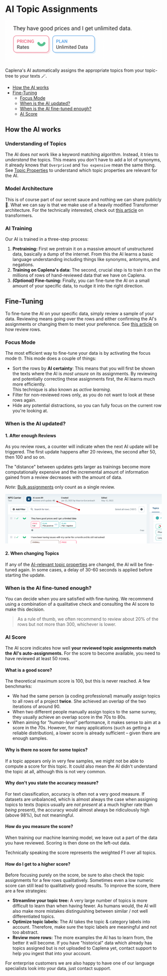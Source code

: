 # AI Topic Assignments

![Topic Assignments](images/ai-topic-assignments.png)

Caplena's AI automatically assigns the appropriate topics from your topic-tree to your texts 🪄.

* [How the AI works](#how-the-ai-works)
* [Fine-Tuning](#fine-tuning)
  * [Focus Mode](#focus-mode)
  * [When is the AI updated?](#when-is-the-ai-updated)
  * [When is the AI fine-tuned enough?](#when-is-the-ai-fine-tuned-enough)
  * [AI Score](#ai-score)

## How the AI works

### Understanding of Topics

The AI does *not* work like a keyword matching algorithm. Instead, it tries to *understand* the topics. This means you don't have to add a lot of synonyms, it already knows that `Overpriced` and `Too expensive` mean the same thing.
See [Topic Properties](02-01-Topics.md#topic-properties) to understand which topic properties are relevant for the AI.

### Model Architecture

This is of course part of our secret sauce and nothing we can share publicly 🙊. What we can say is that we make use of a heavily modified Transformer architecture. For the technically interested, check out [this article](https://jalammar.github.io/illustrated-transformer/) on transformers.

### AI Training

Our AI is trained in a three-step process:

1. **Pretraining:** First we pretrain it on a massive amount of unstructured data, basically a dump of the internet. From this the AI learns a basic language understanding including things like synonyms, antonyms, and negations.
2. **Training on Caplena's data:** The second, crucial step is to train it on the millions of rows of hand-reviewed data that we have on Caplena.
3. ***(Optional)* Fine-tuning:** Finally, you can fine-tune the AI on a small amount of your specific data, to nudge it into the right direction.

## Fine-Tuning

To fine-tune the AI on your specific data, simply review a sample of your data. Reviewing means going over the rows and either confirming the AI's assignments or changing them to meet your preference. See [this article](03-03-Changing-topic-assignments.md#reviewing-a-row) on how review rows.

### Focus Mode

The most efficient way to fine-tune your data is by activating the focus mode 🤓. This mode does a couple of things:
* Sort the rows by **AI certainty**: This means that you will first be shown the texts where the AI is *most unsure* on its assignments. By reviewing and potentially correcting these assignments first, the AI learns much more efficiently.<br>This technique is also known as *active learning*.
* Filter for non-reviewed rows only, as you do not want to look at these rows again.
* Hide any potential distractions, so you can fully focus on the current row you're looking at.

### When is the AI updated?

#### 1. After enough Reviews

As you review rows, a counter will indicate when the next AI update will be triggered. The first update happens after 20 reviews, the second after 50, then 100 and so on.

The "distance" between updates gets larger as trainings become more computationally expensive and the incremental amount of information gained from a review decreases with the amount of data.

*Note:* [Bulk assignments](03-03-Changing-topic-assignments.md#bulk-assignment) only count as a single review.

![AI Update](images/ai-next-update.png)


#### 2. When changing Topics

If any of the [AI-relevant topic properties](02-01-Topics.md#topic-properties) are changed, the AI will be fine-tuned again. In some cases, a delay of 30-60 seconds is applied before starting the update.

### When is the AI fine-tuned enough?

You can decide when you are satisfied with fine-tuning. We recommend using a combination of a qualitative check and consulting the AI score to make this decision.

<!-- theme: info -->
> As a rule of thumb, we often recommend to review about 20% of the rows but not more than 300, whichever is lower.

### AI Score

The AI score indicates how well **your reviewed topic assignments match the AI's auto-assignments.** For the score to become available, you need to have reviewed at least 50 rows.

#### What is a good score?

The theoretical maximum score is 100, but this is never reached. A few benchmarks:

* We had the same person (a coding professional) manually assign topics to all rows of a project **twice**. She achieved an overlap of the two iterations of around 90.
* When two different people manually assign topics to the same survey, they usually achieve an overlap score in the 70s to 80s.
* When aiming for *"human-level"* performance, it makes sense to aim at a score in the 70s. However, for many applications (such as getting a reliable distribution), a lower score is already sufficient – given there are enough samples.

#### Why is there no score for some topics?

If a topic appears only in very few samples, we might not be able to compute a score for this topic. It could also mean the AI didn't understand the topic at all, although this is not very common.

#### Why don't you state the accuracy measure?

For text classification, accuracy is often not a very good measure. If datasets are unbalanced, which is almost always the case when assigning topics to texts (topics usually are *not present* at a much higher rate than *being* present), the accuracy would almost always be ridiculously high (above 98%), but not meaningful.

#### How do you measure the score?

When training our machine learning model, we leave out a part of the data you have reviewed. Scoring is then done on the left-out data.

Technically speaking the score represents the weighted F1 over all topics.


#### How do I get to a higher score?

Before focusing purely on the score, be sure to also check the topic assignments for a few rows qualitatively. Sometimes even a low numeric score can still lead to qualitatively good results. To improve the score, there are a few strategies:

* **Streamline your topic tree:** A very large number of topics is more difficult to learn than when having fewer. As humans would, the AI will also make more mistakes distinguishing between similar / not well differentiated topics.
* **Optimize topic labels:** The AI takes the topic & category labels into account. Therefore, make sure the topic labels are meaningful and not too abstract.
* **Review more rows:** The more examples the AI has to learn from, the better it will become. If you have "historical" data which already has topics assigned but is not uploaded to Caplena yet, contact support to help you ingest that into your account.

For enterprise customers we are also happy to have one of our language specialists look into your data, just contact support.
